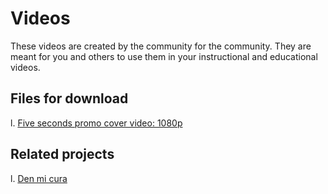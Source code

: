 # Videos
These videos are created by the community for the community. They are meant for you and others to use them in your instructional and educational videos.
## Files for download
l. [Five seconds promo cover video: 1080p](https://github.com/Ban-Cultiva/cu-material-pa-educa/blob/master/videos/five-second-promo-cover.mp4?raw=true)

## Related projects
l. [Den mi cura](https://github.com/Ban-Cultiva/den-mi-cura)

